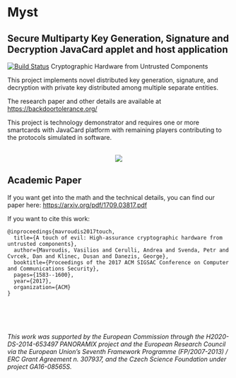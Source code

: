 # Myst
## Secure Multiparty Key Generation, Signature and Decryption JavaCard applet and host application
[![Build Status](https://travis-ci.org/KristianMika/Myst.svg?branch=master)](https://travis-ci.org/KristianMika/Myst)
Cryptographic Hardware from Untrusted Components

This project implements novel distributed key generation, signature, and decryption with private key distributed among multiple separate entities. 

The research paper and other details are available at https://backdoortolerance.org/

This project is technology demonstrator and requires one or more smartcards with JavaCard platform with remaining players contributing to the protocols simulated in software.
  <br />
  <br />
<p align="center">
  <a href="http://www.youtube.com/watch?v=sPd7Nwidfko"><img src="https://img.youtube.com/vi/sPd7Nwidfko/0.jpg"></a>
</p>


## Academic Paper

If you want get into the math and the technical details, you can find our paper here: https://arxiv.org/pdf/1709.03817.pdf

If you want to cite this work:
```
@inproceedings{mavroudis2017touch,
  title={A touch of evil: High-assurance cryptographic hardware from untrusted components},
  author={Mavroudis, Vasilios and Cerulli, Andrea and Svenda, Petr and Cvrcek, Dan and Klinec, Dusan and Danezis, George},
  booktitle={Proceedings of the 2017 ACM SIGSAC Conference on Computer and Communications Security},
  pages={1583--1600},
  year={2017},
  organization={ACM}
}
```

  <br />
  <br />
  <br />
  <br />
<i>This work was supported by the European Commission through the H2020-DS-2014-653497 PANORAMIX project and the European Research Council via the European Union’s Seventh Framework Programme (FP/2007-2013) / ERC Grant Agreement n. 307937, and the Czech Science Foundation under project GA16-08565S.<i/>

